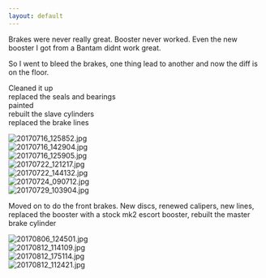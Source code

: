 ```yaml
---
layout: default
---
```


Brakes were never really great. Booster never worked. Even the new booster I got from a Bantam didnt work great.

So I went to bleed the brakes, one thing lead to another and now the diff is on the floor.

Cleaned it up  
replaced the seals and bearings  
painted    
rebuilt the slave cylinders   
replaced the brake lines  


![20170716_125852.jpg](./pics/diff.brakes/20170716_125852.jpg)  
![20170716_142904.jpg](./pics/diff.brakes/20170716_142904.jpg)  
![20170716_125905.jpg](./pics/diff.brakes/20170716_125905.jpg)  
![20170722_121217.jpg](./pics/diff.brakes/20170722_121217.jpg)  
![20170722_144132.jpg](./pics/diff.brakes/20170722_144132.jpg)  
![20170724_090712.jpg](./pics/diff.brakes/20170724_090712.jpg)  
![20170729_103904.jpg](./pics/diff.brakes/20170729_103904.jpg)  

Moved on to do the front brakes. New discs, renewed calipers, new lines, replaced the booster with a stock mk2
 escort booster, rebuilt the master brake cylinder


![20170806_124501.jpg](./pics/diff.brakes/20170806_124501.jpg)  
![20170812_114109.jpg](./pics/diff.brakes/20170812_114109.jpg)  
![20170812_175114.jpg](./pics/diff.brakes/20170812_175114.jpg)  
![20170812_112421.jpg](./pics/diff.brakes/20170812_112421.jpg)  
